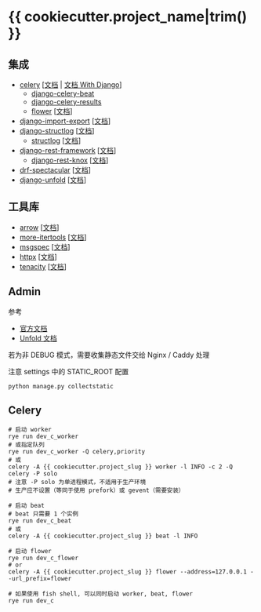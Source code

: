 # {{ cookiecutter.project_name|trim() }}

## 集成

- [celery](https://github.com/celery/celery) [[文档](https://docs.celeryq.dev/en/stable/) | [文档 With Django](https://docs.celeryq.dev/en/stable/django/index.html)]
    - [django-celery-beat](https://github.com/celery/django-celery-beat)
    - [django-celery-results](https://github.com/celery/django-celery-results)
    - [flower](https://github.com/mher/flower) [[文档](https://flower.readthedocs.io/en/latest/)]
- [django-import-export](https://github.com/django-import-export/django-import-export) [[文档](https://django-import-export.readthedocs.io/en/latest/)]
- [django-structlog](https://github.com/jrobichaud/django-structlog) [[文档](https://django-structlog.readthedocs.io/en/latest/)]
    - [structlog](https://github.com/hynek/structlog) [[文档](https://www.structlog.org/en/stable/)]
- [django-rest-framework](https://github.com/encode/django-rest-framework/tree/master) [[文档](https://www.django-rest-framework.org/)]
    - [django-rest-knox](https://github.com/jazzband/django-rest-knox) [[文档](https://jazzband.github.io/django-rest-knox/)]
- [drf-spectacular](https://github.com/tfranzel/drf-spectacular) [[文档](https://drf-spectacular.readthedocs.io/en/latest/)]
- [django-unfold](https://github.com/unfoldadmin/django-unfold) [[文档](https://unfoldadmin.com/docs/)]

## 工具库

- [arrow](https://github.com/arrow-py/arrow) [[文档](https://arrow.readthedocs.io/en/latest/)]
- [more-itertools](https://github.com/more-itertools/more-itertools) [[文档](https://more-itertools.readthedocs.io/en/latest/)]
- [msgspec](https://github.com/jcrist/msgspec) [[文档](https://jcristharif.com/msgspec/)]
- [httpx](https://github.com/encode/httpx/) [[文档](https://www.python-httpx.org/)]
- [tenacity](https://github.com/jd/tenacity) [[文档](https://tenacity.readthedocs.io/en/latest/)]

## Admin

参考

- [官方文档](https://docs.djangoproject.com/zh-hans/5.1/ref/contrib/admin/)
- [Unfold 文档](https://unfoldadmin.com/docs/)

若为非 DEBUG 模式，需要收集静态文件交给 Nginx / Caddy 处理

注意 settings 中的 STATIC_ROOT 配置

```shell
python manage.py collectstatic
```

## Celery

```shell
# 启动 worker
rye run dev_c_worker
# 或指定队列
rye run dev_c_worker -Q celery,priority
# 或
celery -A {{ cookiecutter.project_slug }} worker -l INFO -c 2 -Q celery -P solo
# 注意 -P solo 为单进程模式，不适用于生产环境
# 生产应不设置（等同于使用 prefork）或 gevent（需要安装）

# 启动 beat
# beat 只需要 1 个实例
rye run dev_c_beat
# 或
celery -A {{ cookiecutter.project_slug }} beat -l INFO

# 启动 flower
rye run dev_c_flower
# or
celery -A {{ cookiecutter.project_slug }} flower --address=127.0.0.1 --url_prefix=flower

# 如果使用 fish shell, 可以同时启动 worker, beat, flower
rye run dev_c
```
